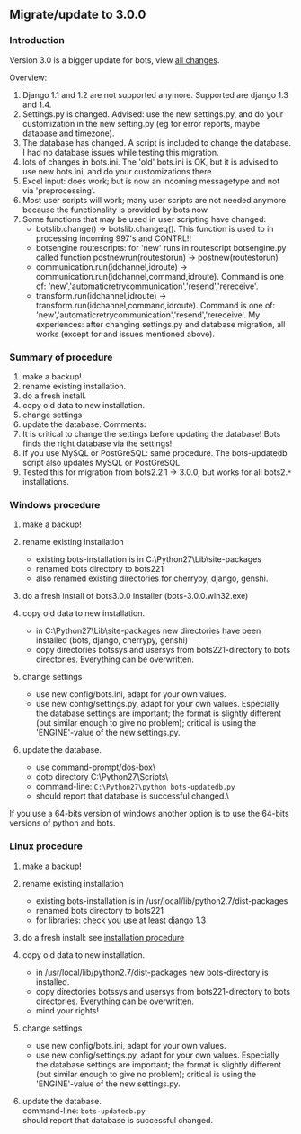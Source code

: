 ## Migrate/update to 3.0.0

### Introduction

Version 3.0 is a bigger update for bots, view [all
changes](Migrate300.md\#List\_of\_Changes). 

Overview: 

1. 	Django 1.1 and 1.2 are not supported anymore. Supported are django 1.3 and 1.4. 
1.	Settings.py is changed. Advised: use the new settings.py, and do your
	customization in the new setting.py (eg for error reports, maybe
	database and timezone). 
1. 	The database has changed. A script is included to change the database. 
	I had no database issues while testing this migration. 
1. 	lots of changes in bots.ini. The 'old' bots.ini is
	OK, but it is advised to use new bots.ini, and do your customizations
	there. 
1. 	Excel input: does work; but is now an incoming messagetype and
	not via 'preprocessing'. 
1. 	Most user scripts will work; many user scripts are not needed anymore 
	because the functionality is provided by bots now. 
1. 	Some functions that may be used in user scripting have
	changed: 
    - 	botslib.change() -\> botslib.changeq(). This function is
		used to in processing incoming 997's and CONTRL!! 
    -	botsengine routescripts: for 'new' runs in routescript botsengine.py 
     	called function postnewrun(routestorun) -\> postnew(routestorun) 
    -	communication.run(idchannel,idroute) -\>
		communication.run(idchannel,command,idroute). Command is one of:
		'new','automaticretrycommunication','resend','rereceive'. 
    -	transform.run(idchannel,idroute) -\>
		transform.run(idchannel,command,idroute). Command is one of:
		'new','automaticretrycommunication','resend','rereceive'. My
		experiences: after changing settings.py and database migration, all
		works (except for and issues mentioned above).


### Summary of procedure

1.  make a backup!
2.  rename existing installation.
3.  do a fresh install.
4.  copy old data to new installation.
5.  change settings
6.  update the database.
     Comments:
7.  It is critical to change the settings before updating the database!
    Bots finds the right database via the settings!
8.  If you use MySQL or PostGreSQL: same procedure. The bots-updatedb
    script also updates MySQL or PostGreSQL.
9.  Tested this for migration from bots2.2.1 -\> 3.0.0, but works for
    all bots2.`*` installations.



### Windows procedure

1.	make a backup!
2.	rename existing installation
	-   existing bots-installation is in C:\\Python27\\Lib\\site-packages
	-   renamed bots directory to bots221
	-   also renamed existing directories for cherrypy, django, genshi.
3.	do a fresh install of bots3.0.0 installer (bots-3.0.0.win32.exe)
4.	copy old data to new installation.
	-   in C:\\Python27\\Lib\\site-packages new directories have been
	    installed (bots, django, cherrypy, genshi)
	-   copy directories botssys and usersys from bots221-directory to bots
	    directories. Everything can be overwritten.

5.	change settings
	-   use new config/bots.ini, adapt for your own values.
	-   use new config/settings.py, adapt for your own values. Especially
	    the database settings are important; the format is slightly
	    different (but similar enough to give no problem); critical is using
    	the 'ENGINE'-value of the new settings.py.

6. 	update the database.
	-   use command-prompt/dos-box\
	-   goto directory C:\\Python27\\Scripts\
	-   command-line: `C:\Python27\python bots-updatedb.py`
	-   should report that database is successful changed.\
	    
If you use a 64-bits version of windows another option is to use
the 64-bits versions of python and bots.
    

### Linux procedure

1. make a backup!

2. rename existing installation
	-   existing bots-installation is in
    	/usr/local/lib/python2.7/dist-packages
	-   renamed bots directory to bots221
	-   for libraries: check you use at least django 1.3

3.	do a fresh install: see [installation
	procedure](StartInstallProcedure.md)

4. 	copy old data to new installation.
	-   in /usr/local/lib/python2.7/dist-packages new bots-directory is
    	installed.
	-   copy directories botssys and usersys from bots221-directory to bots
    	directories. Everything can be overwritten.
	-   mind your rights!

5. 	change settings
	-   use new config/bots.ini, adapt for your own values.
	-   use new config/settings.py, adapt for your own values. Especially
    	the database settings are important; the format is slightly
    	different (but similar enough to give no problem); critical is using
    	the 'ENGINE'-value of the new settings.py.

6. 	update the database.  
	command-line: `bots-updatedb.py`  
	should report that database is successful changed.

